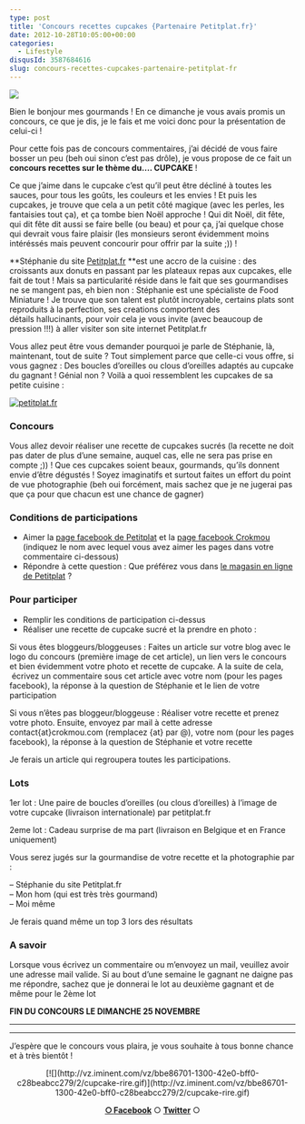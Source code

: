 ```yaml
---
type: post
title: 'Concours recettes cupcakes {Partenaire Petitplat.fr}'
date: 2012-10-28T10:05:00+00:00
categories: 
  - Lifestyle
disqusId: 3587684616
slug: concours-recettes-cupcakes-partenaire-petitplat-fr
---
```


[![](http://1.bp.blogspot.com/-sCWuqO1aUns/UIztj8sr84I/AAAAAAAAE5Y/KI6wtOp2oxg/s640/concours_recettes_cupcakes_crokmou_partenaire_petitplat.fr_bann.jpg)](http://1.bp.blogspot.com/-sCWuqO1aUns/UIztj8sr84I/AAAAAAAAE5Y/KI6wtOp2oxg/s1600/concours_recettes_cupcakes_crokmou_partenaire_petitplat.fr_bann.jpg)

Bien le bonjour mes gourmands ! En ce dimanche je vous avais promis un concours, ce que je dis, je le fais et me voici donc pour la présentation de celui-ci !

Pour cette fois pas de concours commentaires, j’ai décidé de vous faire bosser un peu (beh oui sinon c’est pas drôle), je vous propose de ce fait un **concours recettes sur le thème du…. CUPCAKE** !

Ce que j’aime dans le cupcake c’est qu’il peut être décliné à toutes les sauces, pour tous les goûts, les couleurs et les envies ! Et puis les cupcakes, je trouve que cela a un petit côté magique (avec les perles, les fantaisies tout ça), et ça tombe bien Noël approche ! Qui dit Noël, dit fête, qui dit fête dit aussi se faire belle (ou beau) et pour ça, j’ai quelque chose qui devrait vous faire plaisir (les monsieurs seront évidemment moins intéréssés mais peuvent concourir pour offrir par la suite ;)) !

**Stéphanie du site [Petitplat.fr](http://www.petitplat.fr/) **est une accro de la cuisine : des croissants aux donuts en passant par les plateaux repas aux cupcakes, elle fait de tout ! Mais sa particularité réside dans le fait que ses gourmandises ne se mangent pas, eh bien non : Stéphanie est une spécialiste de Food Miniature ! Je trouve que son talent est plutôt incroyable, certains plats sont reproduits à la perfection, ses creations comportent des détails hallucinants, pour voir cela je vous invite (avec beaucoup de pression !!!) à aller visiter son site internet Petitplat.fr

Vous allez peut être vous demander pourquoi je parle de Stéphanie, là, maintenant, tout de suite ? Tout simplement parce que celle-ci vous offre, si vous gagnez : Des boucles d’oreilles ou clous d’oreilles adaptés au cupcake du gagnant ! Génial non ? Voilà a quoi ressemblent les cupcakes de sa petite cuisine :

[![petitplat.fr](http://3.bp.blogspot.com/-pbTYbH1PPsM/UIzpmWvAN6I/AAAAAAAAE48/p_nBJeHYCls/s1600/petitplat.fr_cupcakes_food_miniature.jpg)](http://www.petitplat.fr/)

### Concours

Vous allez devoir réaliser une recette de cupcakes sucrés (la recette ne doit pas dater de plus d’une semaine, auquel cas, elle ne sera pas prise en compte ;)) ! Que ces cupcakes soient beaux, gourmands, qu’ils donnent envie d’être dégustés ! Soyez imaginatifs et surtout faites un effort du point de vue photographie (beh oui forcément, mais sachez que je ne jugerai pas que ça pour que chacun est une chance de gagner)

### Conditions de participations

*   Aimer la [page facebook de Petitplat](https://www.facebook.com/PetitPlat) et la [page facebook Crokmou](https://www.facebook.com/pages/CroKMou/148093255259077) (indiquez le nom avec lequel vous avez aimer les pages dans votre commentaire ci-dessous)
*   Répondre à cette question : Que préférez vous dans [le magasin en ligne de Petitplat](http://www.petitplat.fr/) ?

### Pour participer 

*   Remplir les conditions de participation ci-dessus
*   Réaliser une recette de cupcake sucré et la prendre en photo :

Si vous êtes bloggeurs/bloggeuses : Faites un article sur votre blog avec le logo du concours (première image de cet article), un lien vers le concours et bien évidemment votre photo et recette de cupcake. A la suite de cela,  écrivez un commentaire sous cet article avec votre nom (pour les pages facebook), la réponse à la question de Stéphanie et le lien de votre participation

Si vous n’êtes pas bloggeur/bloggeuse : Réaliser votre recette et prenez votre photo. Ensuite, envoyez par mail à cette adresse contact{at}crokmou.com (remplacez {at} par @), votre nom (pour les pages facebook), la réponse à la question de Stéphanie et votre recette

Je ferais un article qui regroupera toutes les participations.

### Lots

1er lot : Une paire de boucles d’oreilles (ou clous d’oreilles) à l’image de votre cupcake (livraison internationale) par petitplat.fr

2eme lot : Cadeau surprise de ma part (livraison en Belgique et en France uniquement)

Vous serez jugés sur la gourmandise de votre recette et la photographie par :

– Stéphanie du site Petitplat.fr  
– Mon hom (qui est très très gourmand)  
– Moi même

Je ferais quand même un top 3 lors des résultats

### A savoir 

Lorsque vous écrivez un commentaire ou m’envoyez un mail, veuillez avoir une adresse mail valide. Si au bout d’une semaine le gagnant ne daigne pas me répondre, sachez que je donnerai le lot au deuxième gagnant et de même pour le 2ème lot

**FIN DU CONCOURS LE DIMANCHE 25 NOVEMBRE**

 **** 

 ****  ****  **** 

J’espère que le concours vous plaira, je vous souhaite à tous bonne chance et à très bientôt !

<div style="clear: both; text-align: center;">[![](http://vz.iminent.com/vz/bbe86701-1300-42e0-bff0-c28beabcc279/2/cupcake-rire.gif)](http://vz.iminent.com/vz/bbe86701-1300-42e0-bff0-c28beabcc279/2/cupcake-rire.gif)

[**○<span style="font-size: xx-small; margin: 0px; outline: 0px; padding: 0px;"><span style="font-family: Arial, Helvetica, sans-serif; margin: 0px; outline: 0px; padding: 0px;"> </span></span>Facebook**](https://www.facebook.com/pages/CroKMou/148093255259077) ○ [**Twitter**](https://twitter.com/Crokmou) ○

</div>